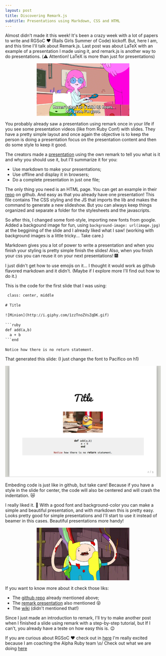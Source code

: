 ```yaml
---
layout: post
title: Discovering Remark.js
subtitle: Presentations using Markdown, CSS and HTML
---
```


Almost didn't made it this week! It's been a crazy week with a lot of papers to write and RGSoC :heart: (Rails Girls Summer of Code) kickoff. But, here I am, and this time I'll talk about Remark.js. Last post was about LaTeX with an example of a presentation I made using it, and remark.js is another way to do presentations. (:warning: Attention! LaTeX is more than just for presentations)

<div style="text-align:center"><img src="/images/sleep.gif" width="300" height="170"></div>

You probably already saw a presentation using remark once in your life if you see some presentation videos (like from Ruby Conf) with slides. They have a pretty simple layout and once again the objective is to keep the person is doing a presentation focus on the presentation content and then do some style to keep it good.

The creators made a [presentation](http://gnab.github.io/remark/#1) using the own remark to tell you what is it and why you should use it, but I'll summarize it for you:

 - Use markdown to make your presentations;
 - Use offline and display it in browsers;
 - Do a complete presentation in just one file;

The only thing you need is an HTML page. You can get an example in their [repo](https://github.com/gnab/remark) on github. And easy as that you already have one presentation! This file contains The CSS styling and the JS that imports the lib and makes the command to generate a new slideshow. But you can always keep things organized and separate a folder for the stylesheets and the javascripts.

So after this, I changed some font-style, importing new fonts from google. Added a backgound image for fun, using `background-image: url(image.jpg)` at the beggining of the slide and I already liked what I saw! (working with background images is a little tricky... Take care.)

Markdown gives you a lot of power to write a presentation and when you finish your styling is pretty simple finish the slides! Also, when you finish your css you can reuse it on your next presentations! :fireworks:

I just didn't get how to use emojis on it... I thought it would work as github flavored markdown and it didn't. (Maybe if I explore more I'll find out how to do it.)

This is the code for the first slide that I was using:

```
 class: center, middle

# Title

![Minion](http://i.giphy.com/1zzTnoZVsZqDK.gif)

```ruby
def add(a,b)
  a + b
```end

Notice how there is no return statement.
```
That generated this slide: (I just change the font to Pacífico on h1)

![Sample presentation](/images/slide_sample.png)

Embeding code is just like in github, but take care! Because if you have a style in the slide for center, the code will also be centered and will crash the indentation. :crying_cat_face:

I really liked it. :sparkling_heart: With a good font and background-color you can make a simple and beautiful presentation, and with markdown this is pretty easy. Looks pretty good for simple presentations and I'll start to use it instead of beamer in this cases. Beautiful presentations more handy!

<div style="text-align:center"><img src="/images/awesome.gif" width="300" height="170"></div>

If you want to know more about it check those liks:

- The [github repo](https://github.com/gnab/remark) already mentioned above;
- The [remark presentation](http://gnab.github.io/remark/#1) also mentioned :stuck_out_tongue_closed_eyes:
- The [wiki](https://github.com/gnab/remark/wiki) (didn't mentioned that!)

Since I just made an introduction to remark, I'll try to make another post when I finished a slide using remark with a step-by-step tutorial, but If I can't, you already have a teste on how easy this is. :wink:

If you are curious about RGSoC :heart: check out in [here](http://railsgirlssummerofcode.org/)
I'm really excited because I am coaching the Alpha Ruby team \o/
Check out what we are doing [here](https://teams.railsgirlssummerofcode.org/teams/83)
